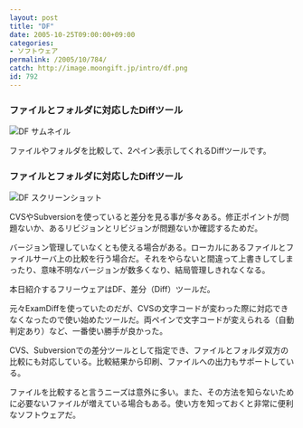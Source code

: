 ```yaml
---
layout: post
title: "DF"
date: 2005-10-25T09:00:00+09:00
categories:
- ソフトウェア
permalink: /2005/10/784/
catch: http://image.moongift.jp/intro/df.png
id: 792
---
```

### ファイルとフォルダに対応したDiffツール
  

 ![DF サムネイル](http://image.moongift.jp/intro/df.s.png "DF サムネイル")
  
ファイルやフォルダを比較して、2ペイン表示してくれるDiffツールです。  
<!--more-->  

### ファイルとフォルダに対応したDiffツール
  

![DF スクリーンショット](http://image.moongift.jp/intro/df.png "DF スクリーンショット")

  

CVSやSubversionを使っていると差分を見る事が多々ある。修正ポイントが問題ないか、あるリビジョンとリビジョンが問題ないか確認するためだ。

  

バージョン管理していなくとも使える場合がある。ローカルにあるファイルとファイルサーバ上の比較を行う場合だ。それをやらないと間違って上書きしてしまったり、意味不明なバージョンが数多くなり、結局管理しきれなくなる。

  

本日紹介するフリーウェアはDF、差分（Diff）ツールだ。

  

元々ExamDiffを使っていたのだが、CVSの文字コードが変わった際に対応できなくなったので使い始めたツールだ。両ペインで文字コードが変えられる（自動判定あり）など、一番使い勝手が良かった。

  

CVS、Subversionでの差分ツールとして指定でき、ファイルとフォルダ双方の比較にも対応している。比較結果から印刷、ファイルへの出力もサポートしている。

  

ファイルを比較すると言うニーズは意外に多い。また、その方法を知らないために必要ないファイルが増えている場合もある。使い方を知っておくと非常に便利なソフトウェアだ。


